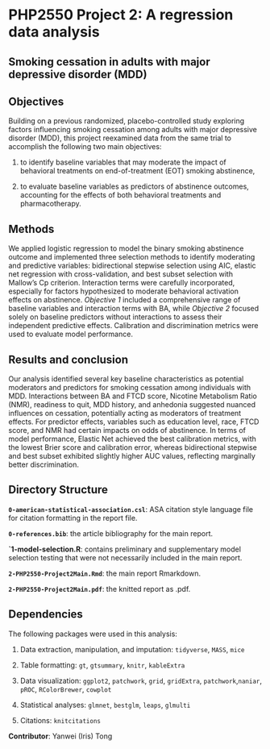 # PHP2550 Project 2: A regression data analysis

## Smoking cessation in adults with major depressive disorder (MDD)

## Objectives

Building on a previous randomized, placebo-controlled study exploring factors influencing smoking cessation among adults with major depressive disorder (MDD), this project reexamined data from the same trial to accomplish the following two main objectives: 

1) to identify baseline variables that may moderate the impact of behavioral treatments on end-of-treatment (EOT) smoking abstinence,  

2) to evaluate baseline variables as predictors of abstinence outcomes, accounting for the effects of both behavioral treatments and pharmacotherapy. 

## Methods

We applied logistic regression to model the binary smoking abstinence outcome and implemented three selection methods to identify moderating and predictive variables: bidirectional stepwise selection using AIC, elastic net regression with cross-validation, and best subset selection with Mallow’s Cp criterion. Interaction terms were carefully incorporated, especially for factors hypothesized to moderate behavioral activation effects on abstinence. *Objective 1* included a comprehensive range of baseline variables and interaction terms with BA, while *Objective 2* focused solely on baseline predictors without interactions to assess their independent predictive effects. Calibration and discrimination metrics were used to evaluate model performance.           

## Results and conclusion

Our analysis identified several key baseline characteristics as potential moderators and predictors for smoking cessation among individuals with MDD. Interactions between BA and FTCD score, Nicotine Metabolism Ratio (NMR), readiness to quit, MDD history, and anhedonia suggested nuanced influences on cessation, potentially acting as moderators of treatment effects. For predictor effects, variables such as education level, race, FTCD score, and NMR had certain impacts on odds of abstinence. In terms of model performance, Elastic Net achieved the best calibration metrics, with the lowest Brier score and calibration error, whereas bidirectional stepwise and best subset exhibited slightly higher AUC values, reflecting marginally better discrimination.

## Directory Structure

**`0-american-statistical-association.csl`**: ASA citation style language file for citation formatting in the report file.

**`0-references.bib`**: the article bibliography for the main report.

**`1-model-selection.R**: contains preliminary and supplementary model selection testing that were not necessarily included in the main report.

**`2-PHP2550-Project2Main.Rmd`**: the main report Rmarkdown.

**`2-PHP2550-Project2Main.pdf`**: the knitted report as .pdf.

## Dependencies

The following packages were used in this analysis:

1)  Data extraction, manipulation, and imputation: `tidyverse`, `MASS`, `mice`

2)  Table formatting: `gt`, `gtsummary`, `knitr`, `kableExtra`

3)  Data visualization: `ggplot2`, `patchwork`, `grid`, `gridExtra`, `patchwork`,`naniar`, `pROC`, `RColorBrewer`, `cowplot`

4)  Statistical analyses: `glmnet`, `bestglm`, `leaps`, `glmulti`

5)  Citations: `knitcitations`

**Contributor**: Yanwei (Iris) Tong
